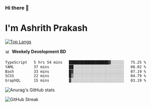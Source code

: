 ### Hi there 👋
# I'm Ashrith Prakash

[![Top Langs](https://github-readme-stats.vercel.app/api/top-langs/?username=xxcheckmatexx&count_private=true&include_all_commits=true&show_icons=true&line_height=20&title_color=FFFFFF&icon_color=FFFFFF&text_color=FFFFFF&bg_color=0D1117&langs_count=8)](https://github.com/anuraghazra/github-readme-stats)

📊 &nbsp;**Weekely Development BD**

<!--START_SECTION:waka-->

```txt
TypeScript   5 hrs 54 mins   ██████████████████▓░░░░░░   75.25 %
YAML         37 mins         ██░░░░░░░░░░░░░░░░░░░░░░░   08.02 %
Bash         33 mins         █▓░░░░░░░░░░░░░░░░░░░░░░░   07.19 %
SCSS         22 mins         █▒░░░░░░░░░░░░░░░░░░░░░░░   04.79 %
GraphQL      15 mins         ▓░░░░░░░░░░░░░░░░░░░░░░░░   03.19 %
```

<!--END_SECTION:waka-->

![Anurag's GitHub stats](https://github-readme-stats.vercel.app/api?username=xxcheckmatexx&count_private=true&show_icons=true&theme=merko)  

![GitHub Streak](http://github-readme-streak-stats.herokuapp.com?user=xxcheckmatexx&theme=merko&hide_border=true&date_format=M%20j%5B%2C%20Y%5D&fire=DD0E0B)
<br/>
